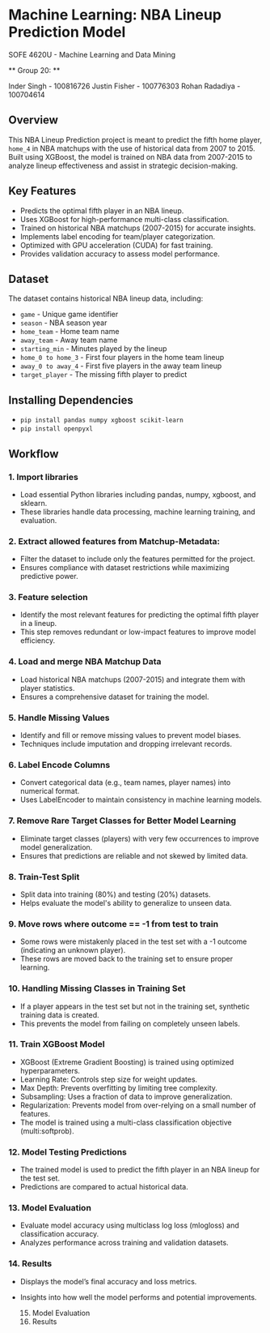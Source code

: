 # Machine Learning: NBA Lineup Prediction Model

SOFE 4620U - Machine Learning and Data Mining

** Group 20: **

Inder Singh - 100816726
Justin Fisher - 100776303
Rohan Radadiya - 100704614

## Overview

This NBA Lineup Prediction project is meant to predict the fifth home player, ` home_4 ` in NBA matchups with the use of historical data from 2007 to 2015.
Built using XGBoost, the model is trained on NBA data from 2007-2015 to analyze lineup effectiveness and assist in strategic decision-making.

## Key Features

- Predicts the optimal fifth player in an NBA lineup.
- Uses XGBoost for high-performance multi-class classification.
- Trained on historical NBA matchups (2007-2015) for accurate insights.
- Implements label encoding for team/player categorization.
- Optimized with GPU acceleration (CUDA) for fast training.
- Provides validation accuracy to assess model performance.

## Dataset

The dataset contains historical NBA lineup data, including:

- `game` - Unique game identifier
- `season` - NBA season year
- `home_team` - Home team name
- `away_team` - Away team name
- `starting_min` - Minutes played by the lineup
- `home_0 to home_3` - First four players in the home team lineup
- `away_0 to away_4` - First five players in the away team lineup
- `target_player` - The missing fifth player to predict

## Installing Dependencies

- `pip install pandas numpy xgboost scikit-learn`
- `pip install openpyxl` 

## Workflow

### 1. Import libraries
- Load essential Python libraries including pandas, numpy, xgboost, and sklearn.
- These libraries handle data processing, machine learning training, and evaluation.

### 2. Extract allowed features from Matchup-Metadata:
- Filter the dataset to include only the features permitted for the project.
- Ensures compliance with dataset restrictions while maximizing predictive power.

### 3. Feature selection
- Identify the most relevant features for predicting the optimal fifth player in a lineup.
- This step removes redundant or low-impact features to improve model efficiency.

### 4. Load and merge NBA Matchup Data
- Load historical NBA matchups (2007-2015) and integrate them with player statistics.
- Ensures a comprehensive dataset for training the model.

### 5. Handle Missing Values
- Identify and fill or remove missing values to prevent model biases.
- Techniques include imputation and dropping irrelevant records.

### 6. Label Encode Columns
- Convert categorical data (e.g., team names, player names) into numerical format.
- Uses LabelEncoder to maintain consistency in machine learning models.

### 7. Remove Rare Target Classes for Better Model Learning
- Eliminate target classes (players) with very few occurrences to improve model generalization.
- Ensures that predictions are reliable and not skewed by limited data.

### 8. Train-Test Split
- Split data into training (80%) and testing (20%) datasets.
- Helps evaluate the model's ability to generalize to unseen data.

### 9. Move rows where outcome == -1 from test to train
- Some rows were mistakenly placed in the test set with a -1 outcome (indicating an unknown player).
- These rows are moved back to the training set to ensure proper learning.

### 10. Handling Missing Classes in Training Set
- If a player appears in the test set but not in the training set, synthetic training data is created.
- This prevents the model from failing on completely unseen labels.

### 11. Train XGBoost Model
- XGBoost (Extreme Gradient Boosting) is trained using optimized hyperparameters.
- Learning Rate: Controls step size for weight updates.
- Max Depth: Prevents overfitting by limiting tree complexity.
- Subsampling: Uses a fraction of data to improve generalization.
- Regularization: Prevents model from over-relying on a small number of features.
- The model is trained using a multi-class classification objective (multi:softprob).

### 12. Model Testing Predictions
- The trained model is used to predict the fifth player in an NBA lineup for the test set.
- Predictions are compared to actual historical data.

### 13. Model Evaluation
- Evaluate model accuracy using multiclass log loss (mlogloss) and classification accuracy.
- Analyzes performance across training and validation datasets.

### 14. Results
- Displays the model’s final accuracy and loss metrics.
- Insights into how well the model performs and potential improvements.

  15. Model Evaluation
  16. Results
